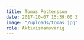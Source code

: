 ```yaml
---
title: Tomas Pettersson
date: 2017-10-07 15:39:00 Z
image: "/uploads/tomas.jpg"
role: Aktivismansvarig
---
```


